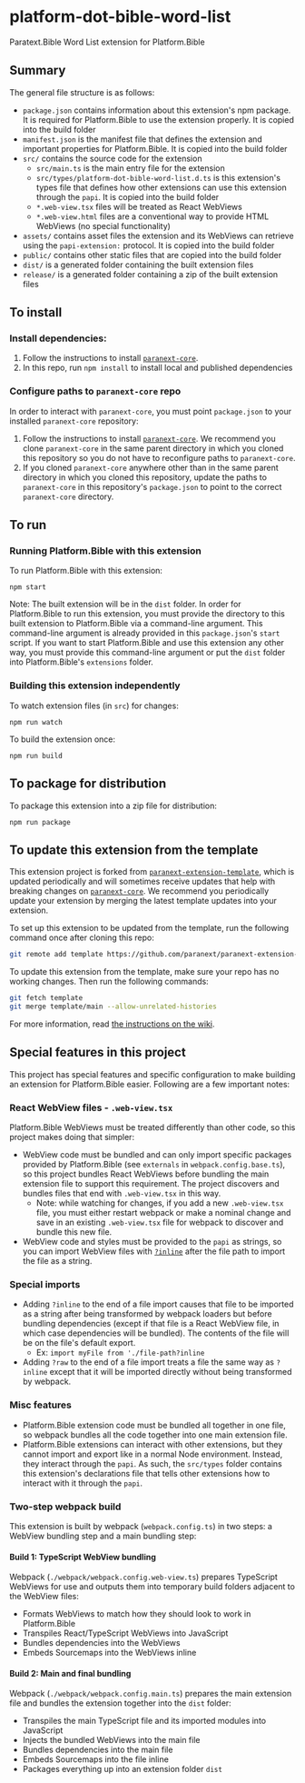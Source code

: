 # platform-dot-bible-word-list

Paratext.Bible Word List extension for Platform.Bible

## Summary

The general file structure is as follows:

- `package.json` contains information about this extension's npm package. It is required for Platform.Bible to use the extension properly. It is copied into the build folder
- `manifest.json` is the manifest file that defines the extension and important properties for Platform.Bible. It is copied into the build folder
- `src/` contains the source code for the extension
  - `src/main.ts` is the main entry file for the extension
  - `src/types/platform-dot-bible-word-list.d.ts` is this extension's types file that defines how other extensions can use this extension through the `papi`. It is copied into the build folder
  - `*.web-view.tsx` files will be treated as React WebViews
  - `*.web-view.html` files are a conventional way to provide HTML WebViews (no special functionality)
- `assets/` contains asset files the extension and its WebViews can retrieve using the `papi-extension:` protocol. It is copied into the build folder
- `public/` contains other static files that are copied into the build folder
- `dist/` is a generated folder containing the built extension files
- `release/` is a generated folder containing a zip of the built extension files

## To install

### Install dependencies:

1. Follow the instructions to install [`paranext-core`](https://github.com/paranext/paranext-core#developer-install).
2. In this repo, run `npm install` to install local and published dependencies

### Configure paths to `paranext-core` repo

In order to interact with `paranext-core`, you must point `package.json` to your installed `paranext-core` repository:

1. Follow the instructions to install [`paranext-core`](https://github.com/paranext/paranext-core#developer-install). We recommend you clone `paranext-core` in the same parent directory in which you cloned this repository so you do not have to reconfigure paths to `paranext-core`.
2. If you cloned `paranext-core` anywhere other than in the same parent directory in which you cloned this repository, update the paths to `paranext-core` in this repository's `package.json` to point to the correct `paranext-core` directory.

## To run

### Running Platform.Bible with this extension

To run Platform.Bible with this extension:

`npm start`

Note: The built extension will be in the `dist` folder. In order for Platform.Bible to run this extension, you must provide the directory to this built extension to Platform.Bible via a command-line argument. This command-line argument is already provided in this `package.json`'s `start` script. If you want to start Platform.Bible and use this extension any other way, you must provide this command-line argument or put the `dist` folder into Platform.Bible's `extensions` folder.

### Building this extension independently

To watch extension files (in `src`) for changes:

`npm run watch`

To build the extension once:

`npm run build`

## To package for distribution

To package this extension into a zip file for distribution:

`npm run package`

## To update this extension from the template

This extension project is forked from [`paranext-extension-template`](https://github.com/paranext/paranext-extension-template), which is updated periodically and will sometimes receive updates that help with breaking changes on [`paranext-core`](https://github.com/paranext/paranext-core). We recommend you periodically update your extension by merging the latest template updates into your extension.

To set up this extension to be updated from the template, run the following command once after cloning this repo:

```bash
git remote add template https://github.com/paranext/paranext-extension-template
```

To update this extension from the template, make sure your repo has no working changes. Then run the following commands:

```bash
git fetch template
git merge template/main --allow-unrelated-histories
```

For more information, read [the instructions on the wiki](https://github.com/paranext/paranext-extension-template/wiki/Merging-Template-Changes-into-Your-Extension).

## Special features in this project

This project has special features and specific configuration to make building an extension for Platform.Bible easier. Following are a few important notes:

### React WebView files - `.web-view.tsx`

Platform.Bible WebViews must be treated differently than other code, so this project makes doing that simpler:

- WebView code must be bundled and can only import specific packages provided by Platform.Bible (see `externals` in `webpack.config.base.ts`), so this project bundles React WebViews before bundling the main extension file to support this requirement. The project discovers and bundles files that end with `.web-view.tsx` in this way.
  - Note: while watching for changes, if you add a new `.web-view.tsx` file, you must either restart webpack or make a nominal change and save in an existing `.web-view.tsx` file for webpack to discover and bundle this new file.
- WebView code and styles must be provided to the `papi` as strings, so you can import WebView files with [`?inline`](#special-imports) after the file path to import the file as a string.

### Special imports

- Adding `?inline` to the end of a file import causes that file to be imported as a string after being transformed by webpack loaders but before bundling dependencies (except if that file is a React WebView file, in which case dependencies will be bundled). The contents of the file will be on the file's default export.
  - Ex: `import myFile from './file-path?inline`
- Adding `?raw` to the end of a file import treats a file the same way as `?inline` except that it will be imported directly without being transformed by webpack.

### Misc features

- Platform.Bible extension code must be bundled all together in one file, so webpack bundles all the code together into one main extension file.
- Platform.Bible extensions can interact with other extensions, but they cannot import and export like in a normal Node environment. Instead, they interact through the `papi`. As such, the `src/types` folder contains this extension's declarations file that tells other extensions how to interact with it through the `papi`.

### Two-step webpack build

This extension is built by webpack (`webpack.config.ts`) in two steps: a WebView bundling step and a main bundling step:

#### Build 1: TypeScript WebView bundling

Webpack (`./webpack/webpack.config.web-view.ts`) prepares TypeScript WebViews for use and outputs them into temporary build folders adjacent to the WebView files:

- Formats WebViews to match how they should look to work in Platform.Bible
- Transpiles React/TypeScript WebViews into JavaScript
- Bundles dependencies into the WebViews
- Embeds Sourcemaps into the WebViews inline

#### Build 2: Main and final bundling

Webpack (`./webpack/webpack.config.main.ts`) prepares the main extension file and bundles the extension together into the `dist` folder:

- Transpiles the main TypeScript file and its imported modules into JavaScript
- Injects the bundled WebViews into the main file
- Bundles dependencies into the main file
- Embeds Sourcemaps into the file inline
- Packages everything up into an extension folder `dist`
